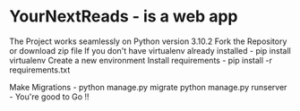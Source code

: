 # YourNextReads - is a web app 

The Project works seamlessly on Python version 3.10.2
Fork the Repository or download zip file
If you don't have virtualenv already installed - pip install virtualenv
Create a new environment 
Install requirements - pip install -r requirements.txt

Make Migrations - python manage.py migrate
python manage.py runserver - You're good to Go !!
